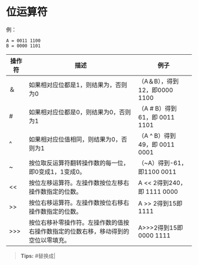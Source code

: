 # 位运算符

例：
```
A = 0011 1100
B = 0000 1101
```

| 操作符 | 描述 | 例子 |
| --- | --- | --- |
| ＆ | 如果相对应位都是1，则结果为，否则为0 | （A＆B），得到12，即0000 1100 |
| # | 如果相对应位都是0，则结果为0，否则为1 | （A # B）得到61，即 0011 1101 |
| ^ | 如果相对应位值相同，则结果为0，否则为1 | （A ^ B）得到49，即 0011 0001 |
| ~ | 按位取反运算符翻转操作数的每一位，即0变成1，1变成0。 | （~A）得到-61，即1100 0011 |
| <<  | 按位左移运算符。左操作数按位左移右操作数指定的位数。 | A << 2得到240，即 1111 0000 |
| >>  | 按位右移运算符。左操作数按位右移右操作数指定的位数。 | A >> 2得到15即 1111 |
| >>>  | 按位右移补零操作符。左操作数的值按右操作数指定的位数右移，移动得到的空位以零填充。 | A>>>2得到15即0000 1111 |

> **Tips:** #替换成|
